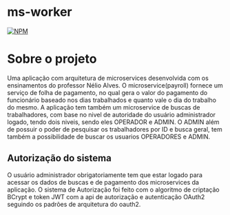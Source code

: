 # ms-worker
[![NPM](https://img.shields.io/npm/l/react)](https://github.com/RafaelCoutoP/ms-worker/blob/main/LICENSE)

# Sobre o projeto

Uma aplicação com arquitetura de microservices desenvolvida com os ensinamentos do professor Nélio Alves. O microservice(payroll) fornece um serviço de folha de pagamento, no qual gera o valor do pagamento do funcionário baseado nos dias trabalhados e quanto vale o dia do trabalho do mesmo. A aplicação tem também um microservice de buscas de trabalhadores, com base no nivel de autoridade do usuário administrador logado, tendo dois niveis, sendo eles OPERADOR e ADMIN. O ADMIN além de possuir o poder de pesquisar os trabalhadores por ID e busca geral, tem também a possibilidade de buscar os usuarios OPERADORES e ADMIN.

## Autorização do sistema

O usuário administrador obrigatoriamente tem que estar logado para acessar os dados de buscas e de pagamento dos microservices da aplicação.
O sistema de Autorização foi feito com o algoritmo de criptação BCrypt e token JWT com a api  de autorização e autenticação OAuth2 seguindo os padrões de arquitetura do oauth2.


